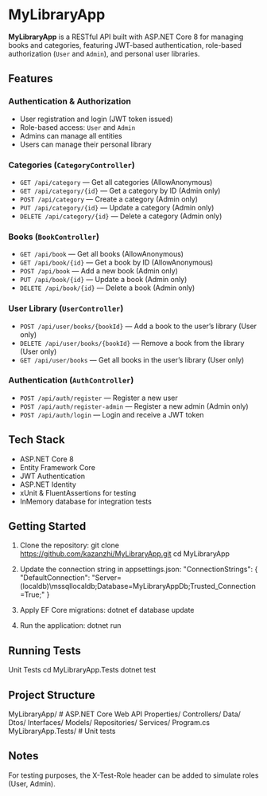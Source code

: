 # MyLibraryApp

**MyLibraryApp** is a RESTful API built with ASP.NET Core 8 for managing books and categories, featuring JWT-based authentication, role-based authorization (`User` and `Admin`), and personal user libraries.

## Features

### Authentication & Authorization
- User registration and login (JWT token issued)
- Role-based access: `User` and `Admin`
- Admins can manage all entities
- Users can manage their personal library

### Categories (`CategoryController`)
- `GET /api/category` — Get all categories (AllowAnonymous)
- `GET /api/category/{id}` — Get a category by ID (Admin only)
- `POST /api/category` — Create a category (Admin only)
- `PUT /api/category/{id}` — Update a category (Admin only)
- `DELETE /api/category/{id}` — Delete a category (Admin only)

### Books (`BookController`)
- `GET /api/book` — Get all books (AllowAnonymous)
- `GET /api/book/{id}` — Get a book by ID (AllowAnonymous)
- `POST /api/book` — Add a new book (Admin only)
- `PUT /api/book/{id}` — Update a book (Admin only)
- `DELETE /api/book/{id}` — Delete a book (Admin only)

### User Library (`UserController`)
- `POST /api/user/books/{bookId}` — Add a book to the user’s library (User only)
- `DELETE /api/user/books/{bookId}` — Remove a book from the library (User only)
- `GET /api/user/books` — Get all books in the user’s library (User only)

### Authentication (`AuthController`)
- `POST /api/auth/register` — Register a new user
- `POST /api/auth/register-admin` — Register a new admin (Admin only)
- `POST /api/auth/login` — Login and receive a JWT token

## Tech Stack

- ASP.NET Core 8
- Entity Framework Core
- JWT Authentication
- ASP.NET Identity
- xUnit & FluentAssertions for testing
- InMemory database for integration tests

## Getting Started

1. Clone the repository:
   git clone https://github.com/kazanzhi/MyLibraryApp.git
   cd MyLibraryApp
   
3. Update the connection string in appsettings.json:
"ConnectionStrings": {
  "DefaultConnection": "Server=(localdb)\\mssqllocaldb;Database=MyLibraryAppDb;Trusted_Connection=True;"
}

4. Apply EF Core migrations:
dotnet ef database update

5. Run the application:
dotnet run

## Running Tests
Unit Tests
cd MyLibraryApp.Tests
dotnet test

## Project Structure

MyLibraryApp/                        # ASP.NET Core Web API
   Properties/
   Controllers/
   Data/
   Dtos/
   Interfaces/
   Models/
   Repositories/
   Services/
   Program.cs
MyLibraryApp.Tests/               # Unit tests
  
## Notes
For testing purposes, the X-Test-Role header can be added to simulate roles (User, Admin).
